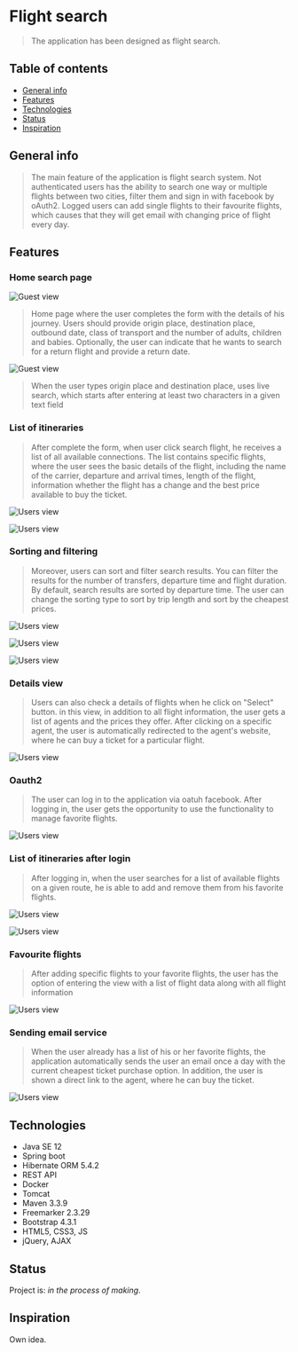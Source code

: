 # Flight search
> The application has been designed as flight search.

## Table of contents
* [General info](#general-info)
* [Features](#features)
* [Technologies](#technologies)
* [Status](#status)
* [Inspiration](#inspiration)

## General info
>The main feature of the application is flight search system. Not authenticated users has the ability to search one way or multiple flights between two cities, filter them and sign in with facebook by oAuth2. 
Logged users can add single flights to their favourite flights, which causes that they will get email with changing price of flight every day.

## Features

### Home search page
![Guest view](./docs/homeSite.png) 
>  Home page where the user completes the form with the details of his journey. 
>Users should provide origin place, destination place, outbound date, class of transport and the number of adults, children and babies. 
>Optionally, the user can indicate that he wants to search for a return flight and provide a return date.

![Guest view](./docs/autocomplete.png) 
>When the user types origin place and destination place, uses live search, which starts after entering at least two characters in a given text field 

### List of itineraries
> After complete the form, when user click search flight, he receives a list of all available connections. 
>The list contains specific flights, where the user sees the basic details of the flight, including the name of the carrier, 
>departure and arrival times, length of the flight, information whether the flight has a change and the best price available to buy the ticket.

![Users view](./docs/oneWayListOfFlightsView.png) 

![Users view](./docs/multipleFlightsListView.png) 

### Sorting and filtering

>Moreover, users can sort and filter search results. You can filter the results for the number of transfers, departure time and flight duration. 
>By default, search results are sorted by departure time. 
>The user can change the sorting type to sort by trip length and sort by the cheapest prices.

![Users view](./docs/filerWorking2.png) 

![Users view](./docs/filterWorking.png) 

![Users view](./docs/noResultView.png) 

### Details view

>Users can also check a details of flights when he click on "Select" button. 
in this view, in addition to all flight information, the user gets a list of agents and the prices they offer. 
>After clicking on a specific agent, the user is automatically redirected to the agent's website, where he can buy a ticket for a particular flight.

![Users view](./docs/detailsView.png) 

### Oauth2

> The user can log in to the application via oatuh facebook.
> After logging in, the user gets the opportunity to use the functionality to manage favorite flights. 

![Users view](./docs/modalView.png) 

### List of itineraries after login

>  After logging in, when the user searches for a list of available flights on a given route, he is able to add and remove them from his favorite flights.

![Users view](./docs/listOfFlightsAfterLogIn.png) 

![Users view](./docs/viewAfterAddingToFavourite.png) 

### Favourite flights 

>  After adding specific flights to your favorite flights, the user has the option of entering the view with a list of flight data along with all flight information

![Users view](./docs/favouriteFlightsView.png) 

### Sending email service 

>  When the user already has a list of his or her favorite flights, the application automatically sends the user an email once a day with the current cheapest ticket purchase option. 
In addition, the user is shown a direct link to the agent, where he can buy the ticket. 

![Users view](./docs/emailView.png) 
 

## Technologies
* Java SE 12
* Spring boot
* Hibernate ORM 5.4.2
* REST API
* Docker
* Tomcat
* Maven 3.3.9
* Freemarker 2.3.29
* Bootstrap 4.3.1
* HTML5, CSS3, JS
* jQuery, AJAX

## Status
Project is: _in the process of making_.

## Inspiration
Own idea.